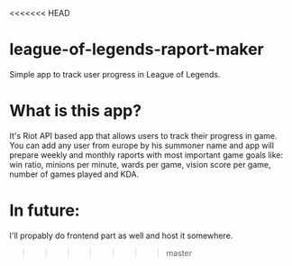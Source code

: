 <<<<<<< HEAD
# league-of-legends-raport-maker
Simple app to track user progress in League of Legends. 

# What is this app?
It's Riot API based app that allows users to track their progress in game. <br/>
You can add any user from europe by his summoner name and app will prepare weekly and monthly raports with most important game goals like: <br/>
win ratio, minions per minute, wards per game, vision score per game, number of games played and KDA.

# In future: 
I'll propably do frontend part as well and host it somewhere.
>>>>>>> master
